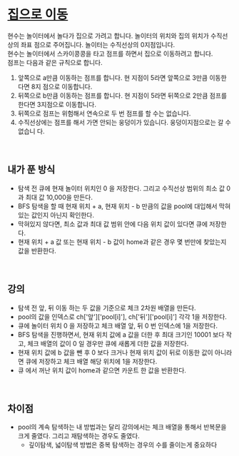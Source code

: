 # [집으로 이동](https://github.com/malvr00/Java-algorithm/blob/master/lecture2/stap7/stap7-2/src/Main.java)
현수는 놀이터에서 놀다가 집으로 가려고 합니다. 놀이터의 위치와 집의 위치가 수직선상의 좌표 점으로 주어집니다. 놀이터는 수직선상의 0지점입니다.<br/>
현수는 놀이터에서 스카이콩콩을 타고 점프를 하면서 집으로 이동하려고 합니다.<br/>
점프는 다음과 같은 규칙으로 합니다.<br/>
1) 앞쪽으로 a만큼 이동하는 점프를 합니다. 현 지점이 5라면 앞쪽으로 3만큼 이동한다면 8지 점으로 이동합니다.<br/>
2) 뒤쪽으로 b만큼 이동하는 점프를 합니다. 현 지점이 5라면 뒤쪽으로 2만큼 점프를 한다면 3지점으로 이동합니다.<br/>
3) 뒤쪽으로 점프는 위험해서 연속으로 두 번 점프를 할 수는 없습니다.<br/>
4) 수직선상에는 점프를 해서 가면 안되는 웅덩이가 있습니다. 웅덩이지점으로는 갈 수 없습니 다.
<br/>

## 내가 푼 방식
- 탐색 전 큐에 현재 놀이터 위치인 0 을 저장한다. 그리고 수직선상 범위의 최소 값 0 과 최대 값 10,000을 만든다.
- BFS 탐색을 할 때 현재 위치 + a, 현재 위치 - b 만큼의 값을 pool에 대입해서 막혀있는 값인지 아닌지 확인한다.
- 막혀있지 않다면, 최소 값과 최대 값 범위 안에 다음 위치 값이 있다면 큐에 저장한다.
- 현재 위치 + a 값 또는 현재 위치 - b 값이 home과 같은 경우 몇 번만에 찾았는지 값을 반환한다.  
<br/>

## 강의
- 탐색 전 앞, 뒤 이동 하는 두 값을 기준으로 체크 2차원 배열을 만든다.
- pool의 값을 인덱스로 ch['앞']['pool[i]'], ch['뒤']['pool[i]'] 각각 1을 저장한다.
- 큐에 놀이터 위치 0 을 저장하고 체크 배열 앞, 뒤 0 번 인덱스에 1을 저장한다.
- BFS 탐색을 진행하면서, 현재 위치 값에 a 값을 더한 후 최대 크기인 10001 보다 작고, 체크 배열의 값이 0 일 경우만 큐에 새롭게 더한 값을 저장한다.
- 현재 위치 값에 b 값을 뺀 후 0 보다 크거나 현재 위치 값이 뒤로 이동한 값이 아니라면 큐에 저장하고 체크 배열 해당 위치에 1을 저장한다.  
- 큐 에서 꺼난 위치 값이 home과 같으면 카운트 한 값을 반환한다.
<br/>

## 차이점
- pool의 계속 탐색하는 내 방법과는 달리 강의에서는 체크 배열을 통해서 반복문을 크게 줄였다. 그리고 재탐색하는 경우도 줄였다.
  - 깊이탐색, 넓이탐색 방법은 중복 탐색하는 경우의 수를 줄이는게 중요하다